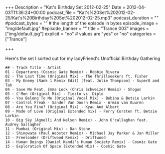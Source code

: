 +++
Description = "Kat's Birthday Set 2012-02-25"
Date = 2012-04-03T11:36:24+00:00
podcast_file = "Kat's%20Set%202012-02-25/Kat's%20Birthday%20Set%202012-02-25.mp3"
podcast_duration = ""
#podcast_bytes = "" # the length of the episode in bytes
episode_image = "img/default.jpg"
#episode_banner = ""
title = "Trance 003"
images = ["img/default.jpg"]
explicit = "no" # values are "yes" or "no"
categories = ["Trance"]

+++

Here's the set I sorted out for my ladyFriend's Unofficial Birthday Gathering


```
## - Track Title - Artist
01 - Departures (Cosmic Gate Remix) - Robbie Rivera
02 - The Last Time (Original Mix) - The Thrillseekers ft. Fisher
03 - My Enemy (Rank 1 Remix Edit) [feat. Julie Thompson] - Super8 and Tab
04 - Save Me Feat. Emma Lock (Chris Schweizer Remix) - Shogun
05 - C'Mon (Original Mix) - Tiesto vs  Diplo
06 - You Belong To Me (Original Vocal Mix) - Bobina & Betsie Larkin
07 - Control Freak - Sander Van Doorn Remix - Armin van Buuren
08 - Are You Fine? (Original Mix) - Kyau And Albert
09 - Made of Love (Original Extended mix) - Ferry Corsten ft. Betsie Larkin
10 - Big Sky (Agnelli And Nelson Remix) - John O'callaghan feat. Audrey Gallagher
11 - Mumbai (Original Mix) - Dan Stone
12 - Shinowata (Paul Webster Remix) - Michael Jay Parker & Jan Miller
13 - Freeloader (Driftwood Remix) - Driftwood
14 - Human Beings (Daniel Kandi's Human Society Remix) - Cosmic Gate
15 - Exploration Of Space (Extended Mix) - Cosmic Gate
```